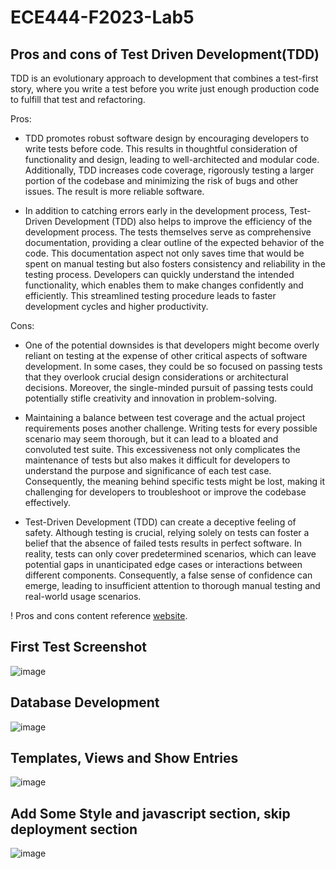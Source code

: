 # ECE444-F2023-Lab5

## Pros and cons of Test Driven Development(TDD)
TDD is an evolutionary approach to development that combines a test-first story, where you write a test before you write just enough production code to fulfill that test and refactoring.

Pros: 
* TDD promotes robust software design by encouraging developers to write tests before code. This results in thoughtful consideration of functionality and design, leading to well-architected and modular code. Additionally, TDD increases code coverage, rigorously testing a larger portion of the codebase and minimizing the risk of bugs and other issues. The result is more reliable software.

* In addition to catching errors early in the development process, Test-Driven Development (TDD) also helps to improve the efficiency of the development process. The tests themselves serve as comprehensive documentation, providing a clear outline of the expected behavior of the code. This documentation aspect not only saves time that would be spent on manual testing but also fosters consistency and reliability in the testing process. Developers can quickly understand the intended functionality, which enables them to make changes confidently and efficiently. This streamlined testing procedure leads to faster development cycles and higher productivity.

Cons:
* One of the potential downsides is that developers might become overly reliant on testing at the expense of other critical aspects of software development. In some cases, they could be so focused on passing tests that they overlook crucial design considerations or architectural decisions. Moreover, the single-minded pursuit of passing tests could potentially stifle creativity and innovation in problem-solving.

* Maintaining a balance between test coverage and the actual project requirements poses another challenge. Writing tests for every possible scenario may seem thorough, but it can lead to a bloated and convoluted test suite. This excessiveness not only complicates the maintenance of tests but also makes it difficult for developers to understand the purpose and significance of each test case. Consequently, the meaning behind specific tests might be lost, making it challenging for developers to troubleshoot or improve the codebase effectively.

* Test-Driven Development (TDD) can create a deceptive feeling of safety. Although testing is crucial, relying solely on tests can foster a belief that the absence of failed tests results in perfect software. In reality, tests can only cover predetermined scenarios, which can leave potential gaps in unanticipated edge cases or interactions between different components. Consequently, a false sense of confidence can emerge, leading to insufficient attention to thorough manual testing and real-world usage scenarios.

! Pros and cons content reference [website](https://medium.com/javarevisited/the-pros-and-cons-of-tdd-in-software-development-bc65ec3bcc76#:~:text=In%20conclusion%2C%20TDD%20is%20a,the%20risk%20of%20over%2Dtesting.).

## First Test Screenshot
![image](https://github.com/lyfuuoo/ECE444-F2023-Lab5/assets/74110890/f97527f6-2620-4391-9a1c-0d3fb848dfb6)

## Database Development
![image](https://github.com/lyfuuoo/ECE444-F2023-Lab5/assets/74110890/5d7b43e0-918e-4186-b139-cbfe24ada3ea)

## Templates, Views and Show Entries 
![image](https://github.com/lyfuuoo/ECE444-F2023-Lab5/assets/74110890/7f70c2dc-6588-41be-94d4-c75ccaf46d86)

## Add Some Style and javascript section, skip deployment section
![image](https://github.com/lyfuuoo/ECE444-F2023-Lab5/assets/74110890/db5b3703-240d-4c29-b2a3-b44a593014a5)

